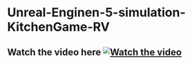 # Unreal-Enginen-5-simulation-KitchenGame-RV
## Watch the video here [![Watch the video](https://img.youtube.com/vi/EHofHxR2FZ0/0.jpg)](https://www.youtube.com/watch?v=EHofHxR2FZ0)


